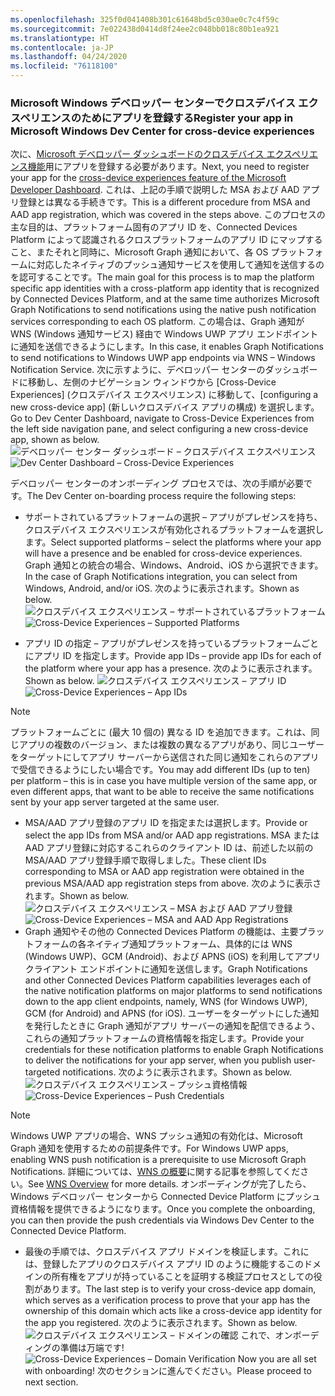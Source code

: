 ```yaml
---
ms.openlocfilehash: 325f0d041408b301c61648bd5c030ae0c7c4f59c
ms.sourcegitcommit: 7e022438d0414d8f24ee2c048bb018c80b1ea921
ms.translationtype: HT
ms.contentlocale: ja-JP
ms.lasthandoff: 04/24/2020
ms.locfileid: "76118100"
---
```

### <a name="register-your-app-in-microsoft-windows-dev-center-for-cross-device-experiences"></a><span data-ttu-id="c01b7-101">Microsoft Windows デベロッパー センターでクロスデバイス エクスペリエンスのためにアプリを登録する</span><span class="sxs-lookup"><span data-stu-id="c01b7-101">Register your app in Microsoft Windows Dev Center for cross-device experiences</span></span>
<span data-ttu-id="c01b7-102">次に、[Microsoft デベロッパー ダッシュボードのクロスデバイス エクスペリエンス機能](https://developer.microsoft.com/dashboard/crossplatform/web)用にアプリを登録する必要があります。</span><span class="sxs-lookup"><span data-stu-id="c01b7-102">Next, you need to register your app for the [cross-device experiences feature of the Microsoft Developer Dashboard](https://developer.microsoft.com/dashboard/crossplatform/web).</span></span> <span data-ttu-id="c01b7-103">これは、上記の手順で説明した MSA および AAD アプリ登録とは異なる手続きです。</span><span class="sxs-lookup"><span data-stu-id="c01b7-103">This is a different procedure from MSA and AAD app registration, which was covered in the steps above.</span></span> <span data-ttu-id="c01b7-104">このプロセスの主な目的は、プラットフォーム固有のアプリ ID を、Connected Devices Platform によって認識されるクロスプラットフォームのアプリ ID にマップすること、またそれと同時に、Microsoft Graph 通知において、各 OS プラットフォームに対応したネイティブのプッシュ通知サービスを使用して通知を送信するのを認可することです。</span><span class="sxs-lookup"><span data-stu-id="c01b7-104">The main goal for this process is to map the platform specific app identities with a cross-platform app identity that is recognized by Connected Devices Platform, and at the same time authorizes Microsoft Graph Notifications to send notifications using the native push notification services corresponding to each OS platform.</span></span> <span data-ttu-id="c01b7-105">この場合は、Graph 通知が WNS (Windows 通知サービス) 経由で Windows UWP アプリ エンドポイントに通知を送信できるようにします。</span><span class="sxs-lookup"><span data-stu-id="c01b7-105">In this case, it enables Graph Notifications to send notifications to Windows UWP app endpoints via WNS – Windows Notification Service.</span></span> <span data-ttu-id="c01b7-106">次に示すように、デベロッパー センターのダッシュボードに移動し、左側のナビゲーション ウィンドウから [Cross-Device Experiences] (クロスデバイス エクスペリエンス) に移動して、[configuring a new cross-device app] (新しいクロスデバイス アプリの構成) を選択します。</span><span class="sxs-lookup"><span data-stu-id="c01b7-106">Go to Dev Center Dashboard, navigate to Cross-Device Experiences from the left side navigation pane, and select configuring a new cross-device app, shown as below.</span></span>
<span data-ttu-id="c01b7-107">![デベロッパー センター ダッシュボード – クロスデバイス エクスペリエンス](../../notifications/media/dev_center_portal/dev_center_portal_1_overview.png)</span><span class="sxs-lookup"><span data-stu-id="c01b7-107">![Dev Center Dashboard – Cross-Device Experiences](../../notifications/media/dev_center_portal/dev_center_portal_1_overview.png)</span></span>

<span data-ttu-id="c01b7-108">デベロッパー センターのオンボーディング プロセスでは、次の手順が必要です。</span><span class="sxs-lookup"><span data-stu-id="c01b7-108">The Dev Center on-boarding process require the following steps:</span></span>
* <span data-ttu-id="c01b7-109">サポートされているプラットフォームの選択 – アプリがプレゼンスを持ち、クロスデバイス エクスペリエンスが有効化されるプラットフォームを選択します。</span><span class="sxs-lookup"><span data-stu-id="c01b7-109">Select supported platforms – select the platforms where your app will have a presence and be enabled for cross-device experiences.</span></span> <span data-ttu-id="c01b7-110">Graph 通知との統合の場合、Windows、Android、iOS から選択できます。</span><span class="sxs-lookup"><span data-stu-id="c01b7-110">In the case of Graph Notifications integration, you can select from Windows, Android, and/or iOS.</span></span> <span data-ttu-id="c01b7-111">次のように表示されます。</span><span class="sxs-lookup"><span data-stu-id="c01b7-111">Shown as below.</span></span>
<span data-ttu-id="c01b7-112">![クロスデバイス エクスペリエンス – サポートされているプラットフォーム](../../notifications/media/dev_center_portal/dev_center_portal_2_supported_platforms.png)</span><span class="sxs-lookup"><span data-stu-id="c01b7-112">![Cross-Device Experiences – Supported Platforms](../../notifications/media/dev_center_portal/dev_center_portal_2_supported_platforms.png)</span></span>

* <span data-ttu-id="c01b7-113">アプリ ID の指定 – アプリがプレゼンスを持っているプラットフォームごとにアプリ ID を指定します。</span><span class="sxs-lookup"><span data-stu-id="c01b7-113">Provide app IDs – provide app IDs for each of the platform where your app has a presence.</span></span> <span data-ttu-id="c01b7-114">次のように表示されます。</span><span class="sxs-lookup"><span data-stu-id="c01b7-114">Shown as below.</span></span>
<span data-ttu-id="c01b7-115">![クロスデバイス エクスペリエンス – アプリ ID](../../notifications/media/dev_center_portal/dev_center_portal_3_app_ids.png)</span><span class="sxs-lookup"><span data-stu-id="c01b7-115">![Cross-Device Experiences – App IDs](../../notifications/media/dev_center_portal/dev_center_portal_3_app_ids.png)</span></span>
> [!NOTE]
> <span data-ttu-id="c01b7-116">プラットフォームごとに (最大 10 個の) 異なる ID を追加できます。これは、同じアプリの複数のバージョン、または複数の異なるアプリがあり、同じユーザーをターゲットにしてアプリ サーバーから送信された同じ通知をこれらのアプリで受信できるようにしたい場合です。</span><span class="sxs-lookup"><span data-stu-id="c01b7-116">You may add different IDs (up to ten) per platform – this is in case you have multiple version of the same app, or even different apps, that want to be able to receive the same notifications sent by your app server targeted at the same user.</span></span> 

* <span data-ttu-id="c01b7-117">MSA/AAD アプリ登録のアプリ ID を指定または選択します。</span><span class="sxs-lookup"><span data-stu-id="c01b7-117">Provide or select the app IDs from MSA and/or AAD app registrations.</span></span> <span data-ttu-id="c01b7-118">MSA または AAD アプリ登録に対応するこれらのクライアント ID は、前述した以前の MSA/AAD アプリ登録手順で取得しました。</span><span class="sxs-lookup"><span data-stu-id="c01b7-118">These client IDs corresponding to MSA or AAD app registration were obtained in the previous MSA/AAD app registration steps from above.</span></span> <span data-ttu-id="c01b7-119">次のように表示されます。</span><span class="sxs-lookup"><span data-stu-id="c01b7-119">Shown as below.</span></span> 
<span data-ttu-id="c01b7-120">![クロスデバイス エクスペリエンス – MSA および AAD アプリ登録](../../notifications/media/dev_center_portal/dev_center_portal_4_msa_aad_connections.png)</span><span class="sxs-lookup"><span data-stu-id="c01b7-120">![Cross-Device Experiences – MSA and AAD App Registrations](../../notifications/media/dev_center_portal/dev_center_portal_4_msa_aad_connections.png)</span></span>
* <span data-ttu-id="c01b7-121">Graph 通知やその他の Connected Devices Platform の機能は、主要プラットフォームの各ネイティブ通知プラットフォーム、具体的には WNS (Windows UWP)、GCM (Android)、および APNS (iOS) を利用してアプリ クライアント エンドポイントに通知を送信します。</span><span class="sxs-lookup"><span data-stu-id="c01b7-121">Graph Notifications and other Connected Devices Platform capabilities leverages each of the native notification platforms on major platforms to send notifications down to the app client endpoints, namely, WNS (for Windows UWP), GCM (for Android) and APNS (for iOS).</span></span> <span data-ttu-id="c01b7-122">ユーザーをターゲットにした通知を発行したときに Graph 通知がアプリ サーバーの通知を配信できるよう、これらの通知プラットフォームの資格情報を指定します。</span><span class="sxs-lookup"><span data-stu-id="c01b7-122">Provide your credentials for these notification platforms to enable Graph Notifications to deliver the notifications for your app server, when you publish user-targeted notifications.</span></span> <span data-ttu-id="c01b7-123">次のように表示されます。</span><span class="sxs-lookup"><span data-stu-id="c01b7-123">Shown as below.</span></span> 
<span data-ttu-id="c01b7-124">![クロスデバイス エクスペリエンス – プッシュ資格情報](../../notifications/media/dev_center_portal/dev_center_portal_5_push_credentials.png)</span><span class="sxs-lookup"><span data-stu-id="c01b7-124">![Cross-Device Experiences – Push Credentials](../../notifications/media/dev_center_portal/dev_center_portal_5_push_credentials.png)</span></span>
> [!NOTE] 
> <span data-ttu-id="c01b7-125">Windows UWP アプリの場合、WNS プッシュ通知の有効化は、Microsoft Graph 通知を使用するための前提条件です。</span><span class="sxs-lookup"><span data-stu-id="c01b7-125">For Windows UWP apps, enabling WNS push notification is a prerequisite to use Microsoft Graph Notifications.</span></span> <span data-ttu-id="c01b7-126">詳細については、[WNS の概要](https://docs.microsoft.com/windows/uwp/design/shell/tiles-and-notifications/windows-push-notification-services--wns--overview)に関する記事を参照してください。</span><span class="sxs-lookup"><span data-stu-id="c01b7-126">See [WNS Overview](https://docs.microsoft.com/windows/uwp/design/shell/tiles-and-notifications/windows-push-notification-services--wns--overview) for more details.</span></span> <span data-ttu-id="c01b7-127">オンボーディングが完了したら、Windows デベロッパー センターから Connected Device Platform にプッシュ資格情報を提供できるようになります。</span><span class="sxs-lookup"><span data-stu-id="c01b7-127">Once you complete the onboarding, you can then provide the push credentials via Windows Dev Center to the Connected Device Platform.</span></span> 
* <span data-ttu-id="c01b7-128">最後の手順では、クロスデバイス アプリ ドメインを検証します。これには、登録したアプリのクロスデバイス アプリ ID のように機能するこのドメインの所有権をアプリが持っていることを証明する検証プロセスとしての役割があります。</span><span class="sxs-lookup"><span data-stu-id="c01b7-128">The last step is to verify your cross-device app domain, which serves as a verification process to prove that your app has the ownership of this domain which acts like a cross-device app identity for the app you registered.</span></span> <span data-ttu-id="c01b7-129">次のように表示されます。</span><span class="sxs-lookup"><span data-stu-id="c01b7-129">Shown as below.</span></span>  
<span data-ttu-id="c01b7-130">![クロスデバイス エクスペリエンス – ドメインの確認](../../notifications/media/dev_center_portal/dev_center_portal_6_domain_verification.png) これで、オンボーディングの準備は万端です!</span><span class="sxs-lookup"><span data-stu-id="c01b7-130">![Cross-Device Experiences – Domain Verification](../../notifications/media/dev_center_portal/dev_center_portal_6_domain_verification.png) Now you are all set with onboarding!</span></span> <span data-ttu-id="c01b7-131">次のセクションに進んでください。</span><span class="sxs-lookup"><span data-stu-id="c01b7-131">Please proceed to next section.</span></span> 


